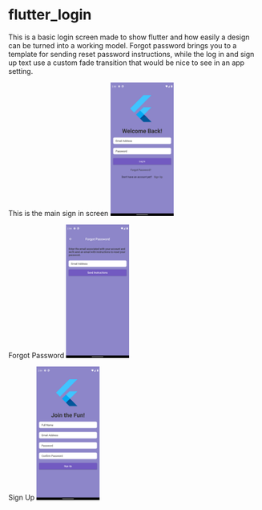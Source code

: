 # flutter_login

This is a basic login screen made to show flutter and how easily a design can be turned into a working model. Forgot password brings you to a template for sending reset password instructions, while the log in and sign up text use a custom fade transition that would be nice to see in an app setting.

This is the main sign in screen
<img src="main.png" width="25%" height="25%">

Forgot Password
<img src="forgot_pass.png" width="25%" height="25%">

Sign Up
<img src="sign_up.png" width="25%" height="25%">



